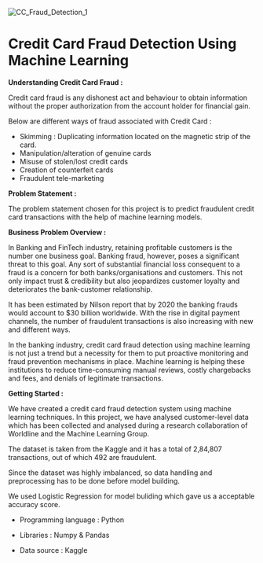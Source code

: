 ![CC_Fraud_Detection_1](https://github.com/encodewithrohit/credit_card_fraud_detection/assets/151347543/71cf4e8d-c713-4bcd-a2bb-dbef565202e9)


# Credit Card Fraud Detection Using Machine Learning

**Understanding Credit Card Fraud :**

Credit card fraud is any dishonest act and behaviour to obtain information without the proper authorization from the account holder for financial gain. 

Below are different ways of fraud associated with Credit Card :

- Skimming : Duplicating information located on the magnetic strip of the card.
- Manipulation/alteration of genuine cards
- Misuse of stolen/lost credit cards
- Creation of counterfeit cards
- Fraudulent tele-marketing

**Problem Statement :**

The problem statement chosen for this project is to predict fraudulent credit card transactions with the help of machine learning models.

**Business Problem Overview :**

In Banking and FinTech industry, retaining profitable customers is the number one business goal. Banking fraud, however, poses a significant threat to this goal. Any sort of substantial financial loss consequent to a fraud is a concern for both banks/organisations and customers. This not only impact trust & credibility but also jeopardizes customer loyalty and deteriorates the bank-customer relationship.

It has been estimated by Nilson report that by 2020 the banking frauds would account to $30 billion worldwide. With the rise in digital payment channels, the number of fraudulent transactions is also increasing with new and different ways.

In the banking industry, credit card fraud detection using machine learning is not just a trend but a necessity for them to put proactive monitoring and fraud prevention mechanisms in place. Machine learning is helping these institutions to reduce time-consuming manual reviews, costly chargebacks and fees, and denials of legitimate transactions.

**Getting Started :**

We have created a credit card fraud detection system using machine learning techniques. In this project, we have analysed customer-level data which has been collected and analysed during a research collaboration of Worldline and the Machine Learning Group.

The dataset is taken from the Kaggle and it has a total of 2,84,807 transactions, out of which 492 are fraudulent. 

Since the dataset was highly imbalanced, so data handling and preprocessing has to be done before model building.

We used Logistic Regression for model buliding which gave us a acceptable accuracy score.

- Programming language : Python

- Libraries : Numpy & Pandas

- Data source : Kaggle
